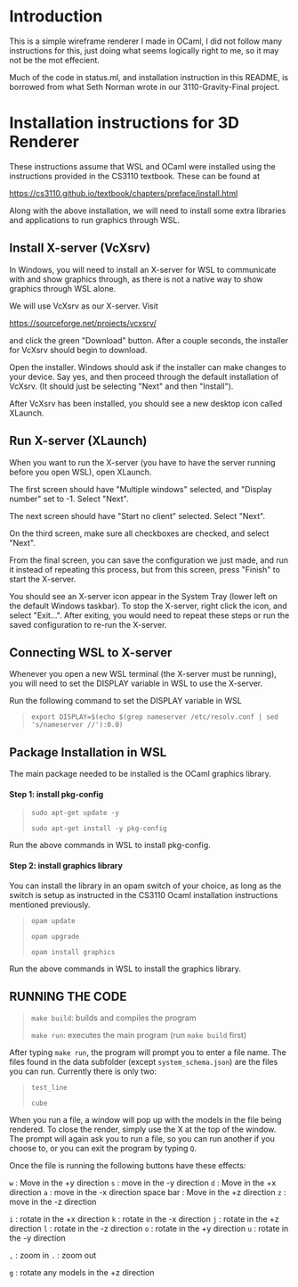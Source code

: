# Introduction

This is a simple wireframe renderer I made in OCaml, I did not follow 
many instructions for this, just doing what seems logically right to 
me, so it may not be the mot effecient.

Much of the code in status.ml, and installation instruction in this 
README, is borrowed from what Seth Norman wrote in our 
3110-Gravity-Final project. 



# Installation instructions for 3D Renderer 

These instructions assume that WSL and OCaml were installed using the 
instructions provided in the CS3110 textbook. These can be found at

https://cs3110.github.io/textbook/chapters/preface/install.html

Along with the above installation, we will need to install some extra libraries
and applications to run graphics through WSL. 



## Install X-server (VcXsrv)

In Windows, you will need to install an X-server for WSL to communicate with
and show graphics through, as there is not a native way to show graphics through
WSL alone.

We will use VcXsrv as our X-server. Visit 

https://sourceforge.net/projects/vcxsrv/ 

and click the green "Download" button. After a couple seconds, the installer 
for VcXsrv should begin to download. 

Open the installer. Windows should ask if the installer can make changes to your
device. Say yes, and then proceed through the default installation of VcXsrv.
(It should just be selecting "Next" and then "Install").

After VcXsrv has been installed, you should see a new desktop icon called
XLaunch. 



## Run X-server (XLaunch)

When you want to run the X-server (you have to have the server running before
you open WSL), open XLaunch.

The first screen should have "Multiple windows" selected, and "Display number"
set to -1. Select "Next".

The next screen should have "Start no client" selected. Select "Next".

On the third screen, make sure all checkboxes are checked, and select "Next".

From the final screen, you can save the configuration we just made, and run it
instead of repeating this process, but from this screen, press "Finish" to start
the X-server.

You should see an X-server icon appear in the System Tray (lower left on the
default Windows taskbar). To stop the X-server, right click the icon, and select
"Exit...". After exiting, you would need to repeat these steps or run the saved
configuration to re-run the X-server.



## Connecting WSL to X-server

Whenever you open a new WSL terminal (the X-server must be running), you will
need to set the DISPLAY variable in WSL to use the X-server.

Run the following command to set the DISPLAY variable in WSL

>`export DISPLAY=$(echo $(grep nameserver /etc/resolv.conf | sed 's/nameserver //'):0.0)`



## Package Installation in WSL

The main package needed to be installed is the OCaml graphics library.

#### Step 1: install pkg-config

>`sudo apt-get update -y`
>
>`sudo apt-get install -y pkg-config`

Run the above commands in WSL to install pkg-config.

#### Step 2: install graphics library

You can install the library in an opam switch of your choice, as long as the
switch is setup as instructed in the CS3110 Ocaml installation instructions 
mentioned previously.

>`opam update`
>
>`opam upgrade`
>
>`opam install graphics`

Run the above commands in WSL to install the graphics library.



## RUNNING THE CODE

>`make build`: builds and compiles the program
>
>`make run`: executes the main program (run `make build` first)

After typing `make run`, the program will prompt you to enter a file name. 
The files found in the data subfolder (except `system_schema.json`) are the
files you can run. Currently there is only two:

>`test_line`
>
>`cube`

When you run a file, a window will pop up with the models in the file being rendered.
To close the render, simply use the X at the top of the window. The prompt will
again ask you to run a file, so you can run another if you choose to, or you
can exit the program by typing `Q`.

Once the file is running the following buttons have these effects:

`w` : Move in the +y direction
`s` : move in the -y direction
`d` : Move in the +x direction
`a` : move in the -x direction
space bar : Move in the +z direction
`z` : move in the -z direction

`i` : rotate in the +x direction
`k` : rotate in the -x direction
`j` : rotate in the +z direction
`l` : rotate in the -z direction
`o` : rotate in the +y direction
`u` : rotate in the -y direction

`,` : zoom in
`.` : zoom out

`g` : rotate any models in the +z direction